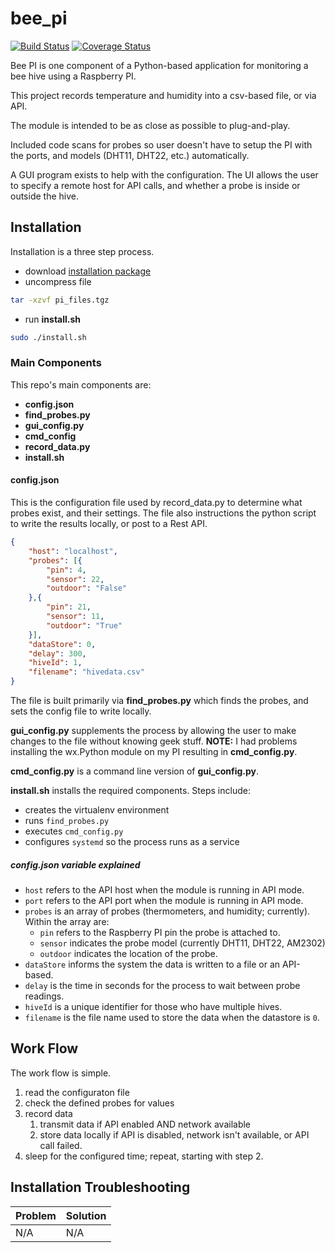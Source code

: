 # bee_pi
[![Build Status](https://travis-ci.org/BeeRaspberry/bee_pi.svg?branch=master)](https://travis-ci.org/BeeRaspberry/bee_pi)
[![Coverage Status](https://coveralls.io/repos/github/BeeRaspberry/bee_pi/badge.svg)](https://coveralls.io/github/BeeRaspberry/bee_pi)

Bee PI is one component of a Python-based application for monitoring a bee hive using a Raspberry PI.

This project records temperature and humidity into a csv-based file, or via API. 

The module is intended to be as close as possible to plug-and-play. 

Included code scans for probes so user doesn't have to setup the PI with the ports, and models (DHT11, DHT22, etc.) automatically.

A GUI program exists to help with the configuration. The UI allows the user to specify a remote host for API calls, and whether a probe is inside or outside the hive.


## Installation
Installation is a three step process.

- download [installation package]( releases/download/release-0.2/pi_files.tgz)
- uncompress file
```bash
tar -xzvf pi_files.tgz
```
- run **install.sh**
```bash
sudo ./install.sh
```

### Main Components

This repo's main components are:
- **config.json**
- **find_probes.py**
- **gui_config.py**
- **cmd_config**
- **record_data.py**
- **install.sh**

#### config.json

This is the configuration file used by record_data.py to determine what probes exist, and their settings. The file also instructions the python script to write the results locally, or post to a Rest API.

```json
{
	"host": "localhost",
	"probes": [{
		"pin": 4,
		"sensor": 22,
		"outdoor": "False"
	},{
		"pin": 21,
		"sensor": 11,
		"outdoor": "True"	
	}],
	"dataStore": 0,
	"delay": 300,
	"hiveId": 1,
	"filename": "hivedata.csv"
}
```
The file is built primarily via **find_probes.py** which finds the probes, and sets the config file to write locally.

**gui_config.py** supplements the process by allowing the user to make changes to the file without knowing geek stuff. **NOTE:** I had problems installing the wx.Python module on my PI resulting in **cmd_config.py**.

**cmd_config.py** is a command line version of **gui_config.py**.

**install.sh** installs the required components. Steps include:
- creates the virtualenv environment
- runs `find_probes.py`
- executes `cmd_config.py`
- configures `systemd` so the process runs as a service

##### config.json variable explained
- `host` refers to the API host when the module is running in API mode.
- `port` refers to the API port when the module is running in API mode.
- `probes` is an array of probes (thermometers, and humidity; currently). Within the array are:
  - `pin` refers to the Raspberry PI pin the probe is attached to.
  - `sensor` indicates the probe model (currently DHT11, DHT22, AM2302)
  - `outdoor` indicates the location of the probe.
- `dataStore` informs the system the data is written to a file or an API-based.
- `delay` is the time in seconds for the process to wait between probe readings.
- `hiveId` is a unique identifier for those who have multiple hives.
- `filename` is the file name used to store the data when the datastore is `0`.

## Work Flow
The work flow is simple.
1. read the configuraton file
2. check the defined probes for values
3. record data
   1. transmit data if API enabled AND network available
   2. store data locally if API is disabled, network isn't available, or API call failed.
4. sleep for the configured time; repeat, starting with step 2.

## Installation Troubleshooting

| Problem | Solution
| --- | ---
| N/A | N/A
